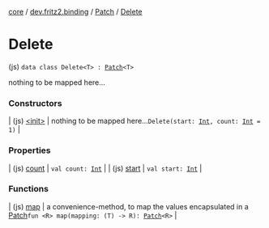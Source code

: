 [core](../../../index.md) / [dev.fritz2.binding](../../index.md) / [Patch](../index.md) / [Delete](./index.md)

# Delete

(js) `data class Delete<T> : `[`Patch`](../index.md)`<T>`

nothing to be mapped here...

### Constructors

| (js) [&lt;init&gt;](-init-.md) | nothing to be mapped here...`Delete(start: `[`Int`](https://kotlinlang.org/api/latest/jvm/stdlib/kotlin/-int/index.html)`, count: `[`Int`](https://kotlinlang.org/api/latest/jvm/stdlib/kotlin/-int/index.html)` = 1)` |

### Properties

| (js) [count](count.md) | `val count: `[`Int`](https://kotlinlang.org/api/latest/jvm/stdlib/kotlin/-int/index.html) |
| (js) [start](start.md) | `val start: `[`Int`](https://kotlinlang.org/api/latest/jvm/stdlib/kotlin/-int/index.html) |

### Functions

| (js) [map](map.md) | a convenience-method, to map the values encapsulated in a [Patch](../index.md)`fun <R> map(mapping: (T) -> R): `[`Patch`](../index.md)`<R>` |

